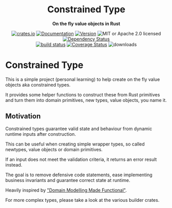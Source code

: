 <div align="center">
  <h1>Constrained Type</h1>
  <p>
    <strong>On the fly value objects in Rust</strong>
  </p>
  <p>

[![crates.io](https://img.shields.io/crates/v/constrained_type?label=latest)](https://crates.io/crates/constrained_type)
[![Documentation](https://docs.rs/constrained_type/badge.svg?version=0.2.3)](https://docs.rs/constrained_type/0.2.3)
[![Version](https://img.shields.io/badge/rustc-1.46+-ab6000.svg)](https://blog.rust-lang.org/2020/03/12/Rust-1.46.html)
![MIT or Apache 2.0 licensed](https://img.shields.io/crates/l/constrained_type.svg)
[![Dependency Status](https://deps.rs/crate/constrained_type/0.2.3/status.svg)](https://deps.rs/crate/constrained_type/0.2.3)
<br />
[![build status](https://github.com/ronlobo/constrained_type/workflows/CI%20%28Linux%29/badge.svg?branch=trunk&event=push)](https://github.com/ronlobo/constrained_type/actions)
[![Coverage Status](https://coveralls.io/repos/github/ronlobo/constrained_type/badge.svg?branch=trunk)](https://coveralls.io/github/ronlobo/constrained_type?branch=trunk)
![downloads](https://img.shields.io/crates/d/constrained_type.svg)

  </p>
</div>

# Constrained Type

This is a simple project (personal learning) to help create on the fly value objects aka constrained types.

It provides some helper functions to construct these from Rust primitives and turn them into domain primitives, new types, value objects, you name it.

## Motivation

Constrained types guarantee valid state and behaviour from dynamic runtime inputs after construction.

This can be useful when creating simple wrapper types, so called newtypes, value objects or domain primitives.

If an input does not meet the validation criteria, it returns an error result instead.

The goal is to remove defensive code statements, ease implementing business invariants and guarantee correct state at runtime.

Heavily inspired by <a href="https://github.com/swlaschin/DomainModelingMadeFunctional">"Domain Modelling Made Functional"</a>.

For more complex types, please take a look at the various builder crates.
